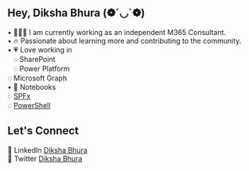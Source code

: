 ## Hey, Diksha Bhura (❁´◡`❁)  

• 👩🏻‍💻 I am currently working as an independent M365 Consultant.  
• 🔥 Passionate about learning more and contributing to the community.  
• 💗 Love working in  
       &nbsp;&nbsp; ◌ SharePoint  
       &nbsp;&nbsp; ◌ Power Platform  
       ◌ Microsoft Graph  
• 📖 Notebooks  
       ◌ [SPFx](https://github.com/Diksha-Bhura/SPFx)  
       ◌ [PowerShell](https://github.com/Diksha-Bhura/powerShell)

## Let's Connect
💼 LinkedIn [Diksha Bhura](https://www.linkedin.com/in/dikshabhura/)  
💙 Twitter [Diksha Bhura](https://twitter.com/BhuraDiksha)
